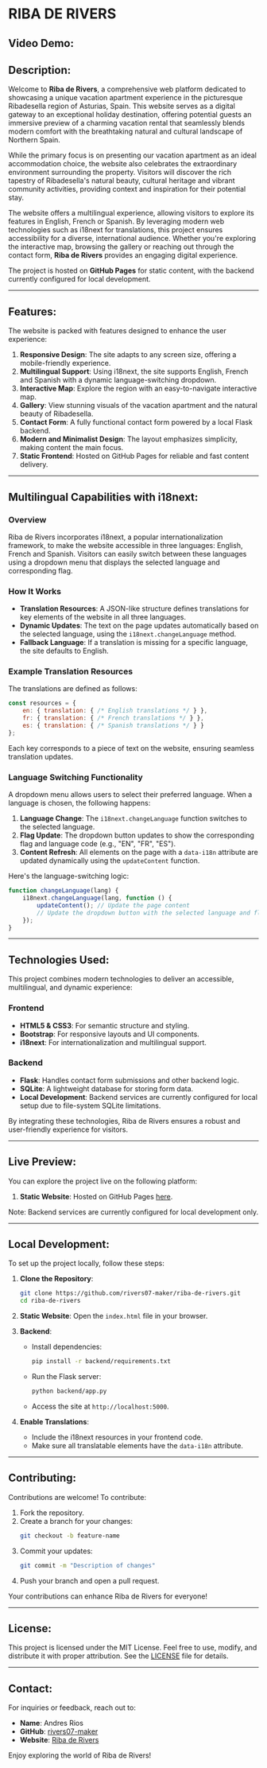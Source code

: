 # RIBA DE RIVERS

## Video Demo:  <URL HERE>

## Description:

Welcome to **Riba de Rivers**, a comprehensive web platform dedicated to showcasing a unique vacation apartment experience in the picturesque Ribadesella region of Asturias, Spain. This website serves as a digital gateway to an exceptional holiday destination, offering potential guests an immersive preview of a charming vacation rental that seamlessly blends modern comfort with the breathtaking natural and cultural landscape of Northern Spain.

While the primary focus is on presenting our vacation apartment as an ideal accommodation choice, the website also celebrates the extraordinary environment surrounding the property. Visitors will discover the rich tapestry of Ribadesella's natural beauty, cultural heritage and vibrant community activities, providing context and inspiration for their potential stay.

The website offers a multilingual experience, allowing visitors to explore its features in English, French or Spanish. By leveraging modern web technologies such as i18next for translations, this project ensures accessibility for a diverse, international audience. Whether you're exploring the interactive map, browsing the gallery or reaching out through the contact form, **Riba de Rivers** provides an engaging digital experience.

The project is hosted on **GitHub Pages** for static content, with the backend currently configured for local development.

---

## Features:

The website is packed with features designed to enhance the user experience:

1. **Responsive Design**: The site adapts to any screen size, offering a mobile-friendly experience.
2. **Multilingual Support**: Using i18next, the site supports English, French and Spanish with a dynamic language-switching dropdown.
3. **Interactive Map**: Explore the region with an easy-to-navigate interactive map.
4. **Gallery**: View stunning visuals of the vacation apartment and the natural beauty of Ribadesella.
5. **Contact Form**: A fully functional contact form powered by a local Flask backend.
6. **Modern and Minimalist Design**: The layout emphasizes simplicity, making content the main focus.
7. **Static Frontend**: Hosted on GitHub Pages for reliable and fast content delivery.

---

## Multilingual Capabilities with i18next:

### Overview

Riba de Rivers incorporates i18next, a popular internationalization framework, to make the website accessible in three languages: English, French and Spanish. Visitors can easily switch between these languages using a dropdown menu that displays the selected language and corresponding flag.

### How It Works

- **Translation Resources**: A JSON-like structure defines translations for key elements of the website in all three languages.
- **Dynamic Updates**: The text on the page updates automatically based on the selected language, using the `i18next.changeLanguage` method.
- **Fallback Language**: If a translation is missing for a specific language, the site defaults to English.

### Example Translation Resources

The translations are defined as follows:
```javascript
const resources = {
    en: { translation: { /* English translations */ } },
    fr: { translation: { /* French translations */ } },
    es: { translation: { /* Spanish translations */ } }
};
```

Each key corresponds to a piece of text on the website, ensuring seamless translation updates.

### Language Switching Functionality

A dropdown menu allows users to select their preferred language. When a language is chosen, the following happens:
1. **Language Change**: The `i18next.changeLanguage` function switches to the selected language.
2. **Flag Update**: The dropdown button updates to show the corresponding flag and language code (e.g., "EN", "FR", "ES").
3. **Content Refresh**: All elements on the page with a `data-i18n` attribute are updated dynamically using the `updateContent` function.

Here's the language-switching logic:
```javascript
function changeLanguage(lang) {
    i18next.changeLanguage(lang, function () {
        updateContent(); // Update the page content
        // Update the dropdown button with the selected language and flag
    });
}
```

---

## Technologies Used:

This project combines modern technologies to deliver an accessible, multilingual, and dynamic experience:

### Frontend
- **HTML5 & CSS3**: For semantic structure and styling.
- **Bootstrap**: For responsive layouts and UI components.
- **i18next**: For internationalization and multilingual support.

### Backend
- **Flask**: Handles contact form submissions and other backend logic.
- **SQLite**: A lightweight database for storing form data.
- **Local Development**: Backend services are currently configured for local setup due to file-system SQLite limitations.

By integrating these technologies, Riba de Rivers ensures a robust and user-friendly experience for visitors.

---

## Live Preview:

You can explore the project live on the following platform:
1. **Static Website**: Hosted on GitHub Pages [here](https://rivers07-maker.github.io/riba-de-rivers/).

Note: Backend services are currently configured for local development only.

---

## Local Development:

To set up the project locally, follow these steps:

1. **Clone the Repository**:
    ```bash
    git clone https://github.com/rivers07-maker/riba-de-rivers.git
    cd riba-de-rivers
    ```

2. **Static Website**: Open the `index.html` file in your browser.

3. **Backend**:
    - Install dependencies:
        ```bash
        pip install -r backend/requirements.txt
        ```
    - Run the Flask server:
        ```bash
        python backend/app.py
        ```
    - Access the site at `http://localhost:5000`.

4. **Enable Translations**:
    - Include the i18next resources in your frontend code.
    - Make sure all translatable elements have the `data-i18n` attribute.

---

## Contributing:

Contributions are welcome! To contribute:
1. Fork the repository.
2. Create a branch for your changes:
    ```bash
    git checkout -b feature-name
    ```
3. Commit your updates:
    ```bash
    git commit -m "Description of changes"
    ```
4. Push your branch and open a pull request.

Your contributions can enhance Riba de Rivers for everyone!

---

## License:

This project is licensed under the MIT License. Feel free to use, modify, and distribute it with proper attribution. See the [LICENSE](LICENSE) file for details.

---

## Contact:

For inquiries or feedback, reach out to:
- **Name**: Andres Rios
- **GitHub**: [rivers07-maker](https://github.com/rivers07-maker)
- **Website**: [Riba de Rivers](https://rivers07-maker.github.io/riba-de-rivers/)

Enjoy exploring the world of Riba de Rivers!

